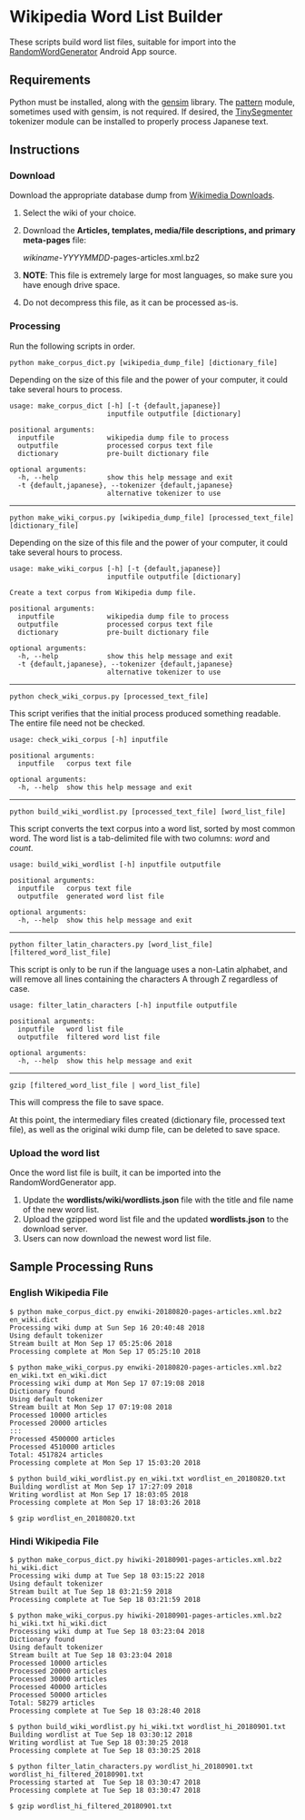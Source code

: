 # Wikipedia Word List Builder

These scripts build word list files, suitable for import into the [RandomWordGenerator](https://github.com/staceybellerose/RandomWordGenerator) Android App source.

## Requirements

Python must be installed, along with the [gensim](https://github.com/RaRe-Technologies/gensim) library. The [pattern](https://github.com/clips/pattern) module, sometimes used with gensim, is not required. If desired, the [TinySegmenter](https://github.com/SamuraiT/tinysegmenter) tokenizer module can be installed to properly process Japanese text.

## Instructions

### Download

Download the appropriate database dump from [Wikimedia Downloads](https://dumps.wikimedia.org/backup-index-bydb.html).

1. Select the wiki of your choice.
1. Download the **Articles, templates, media/file descriptions, and primary meta-pages** file:

	*wikiname*-*YYYYMMDD*-pages-articles.xml.bz2
1. **NOTE**: This file is extremely large for most languages, so make sure you have enough drive space.
1. Do not decompress this file, as it can be processed as-is.

### Processing

Run the following scripts in order.

``python make_corpus_dict.py [wikipedia_dump_file] [dictionary_file]``

Depending on the size of this file and the power of your computer, it could take several hours to process.

```ShellSession
usage: make_corpus_dict [-h] [-t {default,japanese}]
                        inputfile outputfile [dictionary]

positional arguments:
  inputfile             wikipedia dump file to process
  outputfile            processed corpus text file
  dictionary            pre-built dictionary file

optional arguments:
  -h, --help            show this help message and exit
  -t {default,japanese}, --tokenizer {default,japanese}
                        alternative tokenizer to use
```

----

``python make_wiki_corpus.py [wikipedia_dump_file] [processed_text_file] [dictionary_file]``

Depending on the size of this file and the power of your computer, it could take several hours to process.

```ShellSession
usage: make_wiki_corpus [-h] [-t {default,japanese}]
                        inputfile outputfile [dictionary]

Create a text corpus from Wikipedia dump file.

positional arguments:
  inputfile             wikipedia dump file to process
  outputfile            processed corpus text file
  dictionary            pre-built dictionary file

optional arguments:
  -h, --help            show this help message and exit
  -t {default,japanese}, --tokenizer {default,japanese}
                        alternative tokenizer to use
```

----

``python check_wiki_corpus.py [processed_text_file]``

This script verifies that the initial process produced something readable. The entire file need not be checked.

```ShellSession
usage: check_wiki_corpus [-h] inputfile

positional arguments:
  inputfile   corpus text file

optional arguments:
  -h, --help  show this help message and exit
```

----

``python build_wiki_wordlist.py [processed_text_file] [word_list_file]``

This script converts the text corpus into a word list, sorted by most common word. The word list is a tab-delimited file with two columns: *word* and *count*.

```ShellSession
usage: build_wiki_wordlist [-h] inputfile outputfile

positional arguments:
  inputfile   corpus text file
  outputfile  generated word list file

optional arguments:
  -h, --help  show this help message and exit
```

----

``python filter_latin_characters.py [word_list_file] [filtered_word_list_file]``

This script is only to be run if the language uses a non-Latin alphabet, and will remove all lines containing the characters A through Z regardless of case.

```ShellSession
usage: filter_latin_characters [-h] inputfile outputfile

positional arguments:
  inputfile   word list file
  outputfile  filtered word list file

optional arguments:
  -h, --help  show this help message and exit
```

----

``gzip [filtered_word_list_file | word_list_file]``

This will compress the file to save space.

At this point, the intermediary files created (dictionary file, processed text file), as well as the original wiki dump file, can be deleted to save space.

### Upload the word list

Once the word list file is built, it can be imported into the RandomWordGenerator app.

1. Update the **wordlists/wiki/wordlists.json** file with the title and file name of the new word list.
1. Upload the gzipped word list file and the updated **wordlists.json** to the download server.
1. Users can now download the newest word list file.

## Sample Processing Runs

### English Wikipedia File

```ShellSession
$ python make_corpus_dict.py enwiki-20180820-pages-articles.xml.bz2 en_wiki.dict
Processing wiki dump at Sun Sep 16 20:40:48 2018
Using default tokenizer
Stream built at Mon Sep 17 05:25:06 2018
Processing complete at Mon Sep 17 05:25:10 2018

$ python make_wiki_corpus.py enwiki-20180820-pages-articles.xml.bz2 en_wiki.txt en_wiki.dict
Processing wiki dump at Mon Sep 17 07:19:08 2018
Dictionary found
Using default tokenizer
Stream built at Mon Sep 17 07:19:08 2018
Processed 10000 articles
Processed 20000 articles
:::
Processed 4500000 articles
Processed 4510000 articles
Total: 4517824 articles
Processing complete at Mon Sep 17 15:03:20 2018

$ python build_wiki_wordlist.py en_wiki.txt wordlist_en_20180820.txt
Building wordlist at Mon Sep 17 17:27:09 2018
Writing wordlist at Mon Sep 17 18:03:05 2018
Processing complete at Mon Sep 17 18:03:26 2018

$ gzip wordlist_en_20180820.txt
```

### Hindi Wikipedia File

```ShellSession
$ python make_corpus_dict.py hiwiki-20180901-pages-articles.xml.bz2 hi_wiki.dict
Processing wiki dump at Tue Sep 18 03:15:22 2018
Using default tokenizer
Stream built at Tue Sep 18 03:21:59 2018
Processing complete at Tue Sep 18 03:21:59 2018

$ python make_wiki_corpus.py hiwiki-20180901-pages-articles.xml.bz2 hi_wiki.txt hi_wiki.dict
Processing wiki dump at Tue Sep 18 03:23:04 2018
Dictionary found
Using default tokenizer
Stream built at Tue Sep 18 03:23:04 2018
Processed 10000 articles
Processed 20000 articles
Processed 30000 articles
Processed 40000 articles
Processed 50000 articles
Total: 58279 articles
Processing complete at Tue Sep 18 03:28:40 2018

$ python build_wiki_wordlist.py hi_wiki.txt wordlist_hi_20180901.txt
Building wordlist at Tue Sep 18 03:30:12 2018
Writing wordlist at Tue Sep 18 03:30:25 2018
Processing complete at Tue Sep 18 03:30:25 2018

$ python filter_latin_characters.py wordlist_hi_20180901.txt wordlist_hi_filtered_20180901.txt
Processing started at  Tue Sep 18 03:30:47 2018
Processing complete at Tue Sep 18 03:30:47 2018

$ gzip wordlist_hi_filtered_20180901.txt
```
